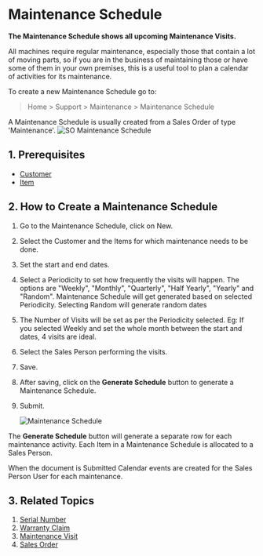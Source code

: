 <!-- add-breadcrumbs -->
# Maintenance Schedule

**The Maintenance Schedule shows all upcoming Maintenance Visits.**

All machines require regular maintenance, especially those that contain a lot
of moving parts, so if you are in the business of maintaining those or have
some of them in your own premises, this is a useful tool to plan a calendar of
activities for its maintenance.

To create a new Maintenance Schedule go to:

> Home > Support > Maintenance > Maintenance Schedule

A Maintenance Schedule is usually created from a Sales Order of type 'Maintenance'.
![SO Maintenance Schedule](/docs/v13/assets/img/support/so-maintenance-schedule.png)

## 1. Prerequisites
* [Customer](/docs/v13/user/manual/en/CRM/customer)
* [Item](/docs/v13/user/manual/en/stock/item)

## 2. How to Create a Maintenance Schedule
1. Go to the Maintenance Schedule, click on New.
1. Select the Customer and the Items for which maintenance needs to be done.
1. Set the start and end dates.
1. Select a Periodicity to set how frequently the visits will happen. The options are "Weekly", "Monthly", "Quarterly", "Half Yearly", "Yearly" and "Random". Maintenance Schedule will get generated based on selected Periodicity. Selecting Random will generate random dates
1. The Number of Visits will be set as per the Periodicity selected. Eg: If you selected Weekly and set the whole month between the start and dates, 4 visits are ideal.
1. Select the Sales Person performing the visits.
1. Save.
1. After saving, click on the **Generate Schedule** button to generate a Maintenance Schedule.
1. Submit.

    <img class="screenshot" alt="Maintenance Schedule" src="{{docs_base_url}}/assets/img/support/maintenance-schedule-1.png">

The **Generate Schedule** button will generate a separate row for each maintenance activity. Each Item in a Maintenance Schedule is allocated to a Sales Person.

When the document is Submitted Calendar events are created for the Sales Person User for each maintenance.

## 3. Related Topics
1. [Serial Number](/docs/v13/user/manual/en/stock/serial-no)
1. [Warranty Claim](/docs/v13/user/manual/en/support/warranty-claim)
1. [Maintenance Visit](/docs/v13/user/manual/en/support/maintenance-visit)
1. [Sales Order](/docs/v13/user/manual/en/selling/sales-order)
